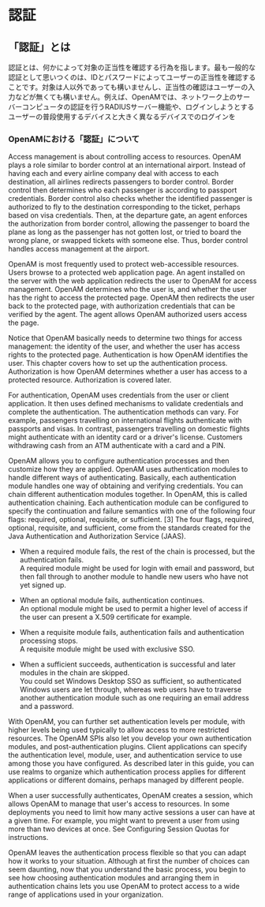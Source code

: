 # 認証

## 「認証」とは

認証とは、何かによって対象の正当性を確認する行為を指します。最も一般的な認証として思いつくのは、IDとパスワードによってユーザーの正当性を確認することです。対象は人以外であっても構いませんし、正当性の確認はユーザーの入力などが無くても構いません。例えば、OpenAMでは、ネットワーク上のサーバーコンピュータの認証を行うRADIUSサーバー機能や、ログインしようとするユーザーの普段使用するデバイスと大きく異なるデバイスでのログインを

### OpenAMにおける「認証」について

Access management is about controlling access to resources. OpenAM plays a role similar to border control at an international airport. Instead of having each and every airline company deal with access to each destination, all airlines redirects passengers to border control. Border control then determines who each passenger is according to passport credentials. Border control also checks whether the identified passenger is authorized to fly to the destination corresponding to the ticket, perhaps based on visa credentials. Then, at the departure gate, an agent enforces the authorization from border control, allowing the passenger to board the plane as long as the passenger has not gotten lost, or tried to board the wrong plane, or swapped tickets with someone else. Thus, border control handles access management at the airport.

OpenAM is most frequently used to protect web-accessible resources. Users browse to a protected web application page. An agent installed on the server with the web application redirects the user to OpenAM for access management. OpenAM determines who the user is, and whether the user has the right to access the protected page. OpenAM then redirects the user back to the protected page, with authorization credentials that can be verified by the agent. The agent allows OpenAM authorized users access the page.

Notice that OpenAM basically needs to determine two things for access management: the identity of the user, and whether the user has access rights to the protected page. Authentication is how OpenAM identifies the user. This chapter covers how to set up the authentication process. Authorization is how OpenAM determines whether a user has access to a protected resource. Authorization is covered later.

For authentication, OpenAM uses credentials from the user or client application. It then uses defined mechanisms to validate credentials and complete the authentication. The authentication methods can vary. For example, passengers travelling on international flights authenticate with passports and visas. In contrast, passengers travelling on domestic flights might authenticate with an identity card or a driver's license. Customers withdrawing cash from an ATM authenticate with a card and a PIN.

OpenAM allows you to configure authentication processes and then customize how they are applied. OpenAM uses authentication modules to handle different ways of authenticating. Basically, each authentication module handles one way of obtaining and verifying credentials. You can chain different authentication modules together. In OpenAM, this is called authentication chaining. Each authentication module can be configured to specify the continuation and failure semantics with one of the following four flags: required, optional, requisite, or sufficient. [3] The four flags, required, optional, requisite, and sufficient, come from the standards created for the Java Authentication and Authorization Service (JAAS).

- When a required module fails, the rest of the chain is processed, but the authentication fails.  
A required module might be used for login with email and password, but then fall through to another module to handle new users who have not yet signed up.

- When an optional module fails, authentication continues.  
An optional module might be used to permit a higher level of access if the user can present a X.509 certificate for example.

- When a requisite module fails, authentication fails and authentication processing stops.  
A requisite module might be used with exclusive SSO.

- When a sufficient succeeds, authentication is successful and later modules in the chain are skipped.  
You could set Windows Desktop SSO as sufficient, so authenticated Windows users are let through, whereas web users have to traverse another authentication module such as one requiring an email address and a password.

With OpenAM, you can further set authentication levels per module, with higher levels being used typically to allow access to more restricted resources. The OpenAM SPIs also let you develop your own authentication modules, and post-authentication plugins. Client applications can specify the authentication level, module, user, and authentication service to use among those you have configured. As described later in this guide, you can use realms to organize which authentication process applies for different applications or different domains, perhaps managed by different people.

When a user successfully authenticates, OpenAM creates a session, which allows OpenAM to manage that user's access to resources. In some deployments you need to limit how many active sessions a user can have at a given time. For example, you might want to prevent a user from using more than two devices at once. See Configuring Session Quotas for instructions.

OpenAM leaves the authentication process flexible so that you can adapt how it works to your situation. Although at first the number of choices can seem daunting, now that you understand the basic process, you begin to see how choosing authentication modules and arranging them in authentication chains lets you use OpenAM to protect access to a wide range of applications used in your organization.
